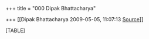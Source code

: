 +++
title = "000 Dipak Bhattacharya"

+++
[[Dipak Bhattacharya	2009-05-05, 11:07:13 [Source](https://groups.google.com/g/bvparishat/c/7FjHdat76xw)]]



[TABLE]

